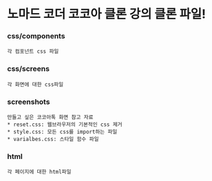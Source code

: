 # 노마드 코더 코코아 클론 강의 클론 파일!

### css/components
    각 컴포넌트 css 파일

### css/screens
    각 화면에 대한 css파일

### screenshots
    만들고 싶은 코코아톡 화면 참고 자료
    * reset.css: 웹브라우저의 기본적인 css 제거
    * style.css: 모든 css를 import하는 파일
    * varialbes.css: 스타일 함수 파일

### html
    각 페이지에 대한 html파일